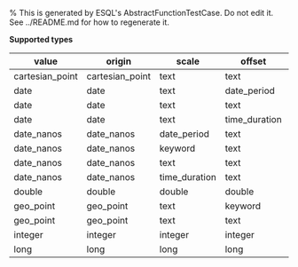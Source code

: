 % This is generated by ESQL's AbstractFunctionTestCase. Do not edit it. See ../README.md for how to regenerate it.

**Supported types**

| value | origin | scale | offset | decay | type | result |
| --- | --- | --- | --- | --- | --- | --- |
| cartesian_point | cartesian_point | text | text | double | keyword | double |
| date | date | text | date_period | double | keyword | double |
| date | date | text | text | double | keyword | double |
| date | date | text | time_duration | double | keyword | double |
| date_nanos | date_nanos | date_period | text | double | keyword | double |
| date_nanos | date_nanos | keyword | text | double | keyword | double |
| date_nanos | date_nanos | text | text | double | keyword | double |
| date_nanos | date_nanos | time_duration | text | double | keyword | double |
| double | double | double | double | double | keyword | double |
| geo_point | geo_point | text | keyword | double | keyword | double |
| geo_point | geo_point | text | text | double | keyword | double |
| integer | integer | integer | integer | double | keyword | double |
| long | long | long | long | double | keyword | double |

